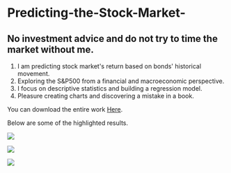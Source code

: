 # Predicting-the-Stock-Market-  

## No investment advice and do not try to time the market without me.  

1. I am predicting stock market's return based on bonds' historical movement.
2. Exploring the S&amp;P500 from a financial and macroeconomic perspective.
3. I focus on descriptive statistics and building a regression model.
4. Pleasure creating charts and discovering a mistake in a book.
   

You can download the entire work [Here](https://www.researchgate.net/publication/360546616_Price-earnings_ratio_and_interest_rates).   

Below are some of the highlighted results.

![](https://github.com/BorisNaydenov/Predicting-the-Stock-Market-/blob/main/descriptive%20statistics.png)

![](https://github.com/BorisNaydenov/Predicting-the-Stock-Market-/blob/main/regression.png)

![](https://github.com/BorisNaydenov/Predicting-the-Stock-Market-/blob/main/Damodaran-Graph%20replicated.png)
